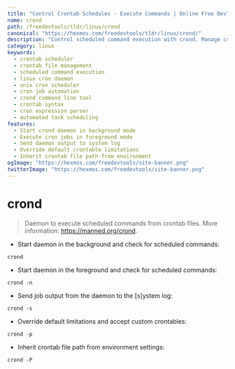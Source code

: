```yaml
---
title: "Control Crontab Schedules - Execute Commands | Online Free DevTools by Hexmos"
name: crond
path: /freedevtools/tldr/linux/crond
canonical: "https://hexmos.com/freedevtools/tldr/linux/crond/"
description: "Control scheduled command execution with crond. Manage crontab files to automate tasks on Linux and Unix systems. Free online tool, no registration required."
category: linux
keywords:
  - crontab scheduler
  - crontab file management
  - scheduled command execution
  - linux cron daemon
  - unix cron scheduler
  - cron job automation
  - crond command line tool
  - crontab syntax
  - cron expression parser
  - automated task scheduling
features:
  - Start crond daemon in background mode
  - Execute cron jobs in foreground mode
  - Send daemon output to system log
  - Override default crontable limitations
  - Inherit crontab file path from environment
ogImage: "https://hexmos.com/freedevtools/site-banner.png"
twitterImage: "https://hexmos.com/freedevtools/site-banner.png"
---
```


# crond

> Daemon to execute scheduled commands from crontab files.
> More information: <https://manned.org/crond>.

- Start daemon in the background and check for scheduled commands:

`crond`

- Start daemon in the foreground and check for scheduled commands:

`crond -n`

- Send job output from the daemon to the [s]ystem log:

`crond -s`

- Override default limitations and accept custom crontables:

`crond -p`

- Inherit crontab file path from environment settings:

`crond -P`
